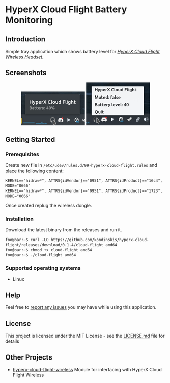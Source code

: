 # HyperX Cloud Flight Battery Monitoring

## Introduction

Simple tray application which shows battery level for <em>[HyperX Cloud Flight Wireless Headset.](https://www.hyperxgaming.com/unitedstates/us/headsets/cloud-flight-wireless-gaming-headset)</em>

## Screenshots

<p align="center">
    <img width="200" alt="HyperX Cloud Flight" src="./images/screenshot.png">
    <img width="200" alt="HyperX Cloud Flight" src="./images/screenshot_2.png">
</p>

## Getting Started


### Prerequisites

Create new file in `/etc/udev/rules.d/99-hyperx-cloud-flight.rules` and place the following content:

```
KERNEL=="hidraw*", ATTRS{idVendor}=="0951", ATTRS{idProduct}=="16c4", MODE="0666"
KERNEL=="hidraw*", ATTRS{idVendor}=="0951", ATTRS{idProduct}=="1723", MODE="0666"
```

Once created replug the wireless dongle.

### Installation

Download the latest binary from the releases and run it.

```console
foo@bar:~$ curl -LO https://github.com/kondinskis/hyperx-cloud-flight/releases/download/0.1.4/cloud-flight_amd64
foo@bar:~$ chmod +x cloud-flight_amd64
foo@bar:~$ ./cloud-flight_amd64
```

### Supported operating systems

- Linux 

## Help

Feel free to [report any issues](https://github.com/kondinskis/hyperx-cloud-flight/issues) you may have while using this application.

## License

This project is licensed under the MIT License - see the [LICENSE.md](https://github.com/kondinskis/hyperx-cloud-flight/blob/main/LICENSE.md) file for details

## Other Projects

* [hyperx-cloud-flight-wireless](https://github.com/srn/hyperx-cloud-flight-wireless) Module for interfacing with HyperX Cloud Flight Wireless